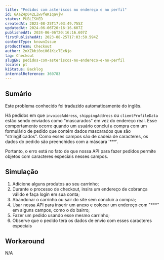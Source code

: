 ```yaml
---
title: "Pedidos com asteriscos no endereço e no perfil"
id: 6AaZ4p042LZwvfeKIqavjw
status: PUBLISHED
createdAt: 2023-08-25T17:03:49.755Z
updatedAt: 2024-06-06T20:16:16.607Z
publishedAt: 2024-06-06T20:16:16.607Z
firstPublishedAt: 2023-08-25T17:03:50.594Z
contentType: knownIssue
productTeam: Checkout
author: 2mXZkbi0oi061KicTExNjo
tag: Checkout
slugEN: pedidos-com-asteriscos-no-endereco-e-no-perfil
locale: pt
kiStatus: Backlog
internalReference: 360783
---
```


## Sumário

<div class="alert alert-info">
  <p>Este problema conhecido foi traduzido automaticamente do inglês.</p>
</div>


Há pedidos em que `invoiceAddress`, `shippingAddress` ou `clientProfileData` estão sendo enviados como "mascarados" em vez do endereço real. Esse comportamento ocorre quando um usuário conclui a compra com um formulário de pedido que contém dados mascarados que são "stringificados". Como esses campos são de cadeia de caracteres, os dados do pedido são preenchidos com a máscara '***'.

Portanto, o erro está no fato de que nossa API para fazer pedidos permite objetos com caracteres especiais nesses campos.

## Simulação



1. Adicione alguns produtos ao seu carrinho;
2. Durante o processo de checkout, insira um endereço de cobrança válido e faça login em sua conta;
3. Abandonar o carrinho ou sair do site sem concluir a compra;
4. Usar nossa API para inserir um anexo e colocar um endereço com "***" em alguns campos, como o do bairro;
5. Fazer um pedido usando esse mesmo carrinho;
6. Observe que o pedido terá os dados de envio com esses caracteres especiais

## Workaround


N/A





